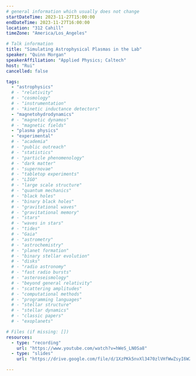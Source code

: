 ```yaml
---
# general information which usually does not change
startDateTime: 2023-11-27T15:00:00
endDateTime: 2023-11-27T16:00:00
location: "312 Cahill"
timeZone: "America/Los_Angeles"

# Talk information
title: "Simulating Astrophysical Plasmas in the Lab"
speaker: "Quinn Morgan"
speakerAffiliation: "Applied Physics; Caltech"
host: "Rui"
cancelled: false

tags:
  - "astrophysics"
  # - "relativity"
  # - "cosmology"
  # - "instrumentation"
  # - "kinetic inductance detectors"
  - "magnetohydrodynamics"
  # - "magnetic dynamos"
  # - "magnetic fields"
  - "plasma physics"
  - "experimental"
  # - "academia"
  # - "public outreach"
  # - "statistics"
  # - "particle phenomenology"
  # - "dark matter"
  # - "supernovae"
  # - "tabletop experiments"
  # - "LIGO"
  # - "large scale structure"
  # - "quantum mechanics"
  # - "black holes"
  # - "binary black holes"
  # - "gravitational waves"
  # - "gravitational memory"
  # - "stars"
  # - "waves in stars"
  # - "tides"
  # - "Gaia"
  # - "astrometry"
  # - "astrochemistry"
  # - "planet formation"
  # - "binary stellar evolution"
  # - "disks"
  # - "radio astronomy"
  # - "fast radio bursts"
  # - "asteroseismology"
  # - "beyond general relativity"
  # - "scattering amplitudes"
  # - "computational methods"
  # - "programming languages"
  # - "stellar structure"
  # - "stellar dynamics"
  # - "classic papers"
  # - "exoplanets"

# Files (if missing: [])
resources:
  - type: "recording"
    url: "https://www.youtube.com/watch?v=hWeS_LN0Sa8"
  - type: "slides"
    url: "https://drive.google.com/file/d/1XzPKk5nvXl3470zlVHfWwZsyI6W2FVhD/view?usp=drive_link"

---
```



